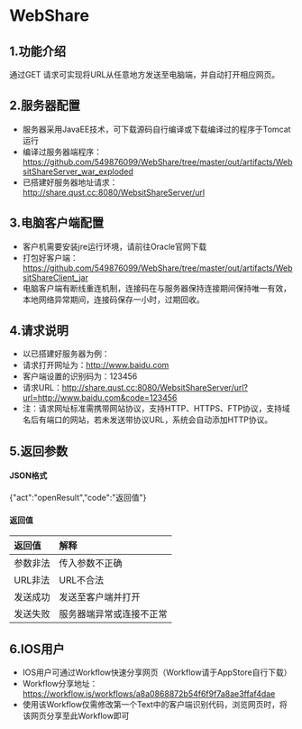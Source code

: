 # WebShare

## 1.功能介绍
 通过GET 请求可实现将URL从任意地方发送至电脑端，并自动打开相应网页。

## 2.服务器配置
 * 服务器采用JavaEE技术，可下载源码自行编译或下载编译过的程序于Tomcat运行
 * 编译过服务器端程序：https://github.com/549876099/WebShare/tree/master/out/artifacts/WebsitShareServer_war_exploded
 * 已搭建好服务器地址请求：http://share.qust.cc:8080/WebsitShareServer/url

## 3.电脑客户端配置
 * 客户机需要安装jre运行环境，请前往Oracle官网下载
 * 打包好客户端：https://github.com/549876099/WebShare/tree/master/out/artifacts/WebsitShareClient_jar
 * 电脑客户端有断线重连机制，连接码在与服务器保持连接期间保持唯一有效，本地网络异常期间，连接码保存一小时，过期回收。

## 4.请求说明
 * 以已搭建好服务器为例：
 * 请求打开网址为：http://www.baidu.com
 * 客户端设置的识别码为：123456
 * 请求URL：http://share.qust.cc:8080/WebsitShareServer/url?url=http://www.baidu.com&code=123456
 * 注：请求网址标准需携带网站协议，支持HTTP、HTTPS、FTP协议，支持域名后有端口的网站，若未发送带协议URL，系统会自动添加HTTP协议。
## 5.返回参数
 #### JSON格式
 {"act":"openResult","code":"返回值"}
 
 #### 返回值
 | 返回值|解释|
 |:-------   |:-------  |
 |参数非法|传入参数不正确|
 |URL非法|URL不合法|
 |发送成功|发送至客户端并打开|
 |发送失败|服务器端异常或连接不正常|

   
## 6.IOS用户
 * IOS用户可通过Workflow快速分享网页（Workflow请于AppStore自行下载）
 * Workflow分享地址：https://workflow.is/workflows/a8a0868872b54f6f9f7a8ae3ffaf4dae
 * 使用该Workflow仅需修改第一个Text中的客户端识别代码，浏览网页时，将该网页分享至此Workflow即可
